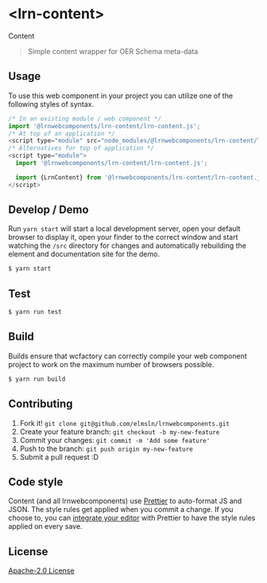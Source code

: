 # &lt;lrn-content&gt;

Content
> Simple content wrapper for OER Schema meta-data

## Usage
To use this web component in your project you can utilize one of the following styles of syntax.

```js
/* In an existing module / web component */
import '@lrnwebcomponents/lrn-content/lrn-content.js';
/* At top of an application */
<script type="module" src="node_modules/@lrnwebcomponents/lrn-content/lrn-content.js"></script>
/* Alternatives for top of application */
<script type="module">
  import '@lrnwebcomponents/lrn-content/lrn-content.js';

  import {LrnContent} from '@lrnwebcomponents/lrn-content/lrn-content.js';
</script>
```

## Develop / Demo
Run `yarn start` will start a local development server, open your default browser to display it, open your finder to the correct window and start watching the `/src` directory for changes and automatically rebuilding the element and documentation site for the demo.
```bash
$ yarn start
```

## Test

```bash
$ yarn run test
```

## Build
Builds ensure that wcfactory can correctly compile your web component project to
work on the maximum number of browsers possible.
```bash
$ yarn run build
```

## Contributing

1. Fork it! `git clone git@github.com/elmsln/lrnwebcomponents.git`
2. Create your feature branch: `git checkout -b my-new-feature`
3. Commit your changes: `git commit -m 'Add some feature'`
4. Push to the branch: `git push origin my-new-feature`
5. Submit a pull request :D

## Code style

Content (and all lrnwebcomponents) use [Prettier][prettier] to auto-format JS and JSON.  The style rules get applied when you commit a change.  If you choose to, you can [integrate your editor][prettier-ed] with Prettier to have the style rules applied on every save.

[prettier]: https://github.com/prettier/prettier/
[prettier-ed]: https://github.com/prettier/prettier/#editor-integration
[polyserve]: https://github.com/Polymer/polyserve
[web-component-tester]: https://github.com/Polymer/web-component-tester

## License
[Apache-2.0 License](http://opensource.org/licenses/Apache-2.0)